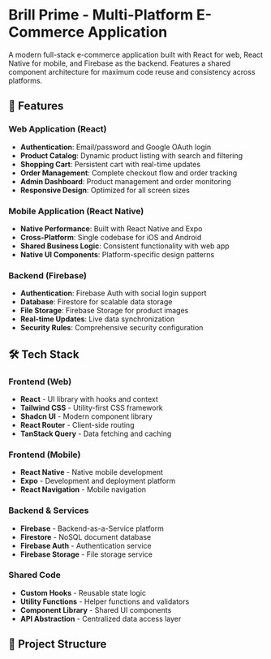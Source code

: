 # Brill Prime - Multi-Platform E-Commerce Application

A modern full-stack e-commerce application built with React for web, React Native for mobile, and Firebase as the backend. Features a shared component architecture for maximum code reuse and consistency across platforms.

## 🚀 Features

### Web Application (React)
- **Authentication**: Email/password and Google OAuth login
- **Product Catalog**: Dynamic product listing with search and filtering
- **Shopping Cart**: Persistent cart with real-time updates
- **Order Management**: Complete checkout flow and order tracking
- **Admin Dashboard**: Product management and order monitoring
- **Responsive Design**: Optimized for all screen sizes

### Mobile Application (React Native)
- **Native Performance**: Built with React Native and Expo
- **Cross-Platform**: Single codebase for iOS and Android
- **Shared Business Logic**: Consistent functionality with web app
- **Native UI Components**: Platform-specific design patterns

### Backend (Firebase)
- **Authentication**: Firebase Auth with social login support
- **Database**: Firestore for scalable data storage
- **File Storage**: Firebase Storage for product images
- **Real-time Updates**: Live data synchronization
- **Security Rules**: Comprehensive security configuration

## 🛠 Tech Stack

### Frontend (Web)
- **React** - UI library with hooks and context
- **Tailwind CSS** - Utility-first CSS framework
- **Shadcn UI** - Modern component library
- **React Router** - Client-side routing
- **TanStack Query** - Data fetching and caching

### Frontend (Mobile)
- **React Native** - Native mobile development
- **Expo** - Development and deployment platform
- **React Navigation** - Mobile navigation

### Backend & Services
- **Firebase** - Backend-as-a-Service platform
- **Firestore** - NoSQL document database
- **Firebase Auth** - Authentication service
- **Firebase Storage** - File storage service

### Shared Code
- **Custom Hooks** - Reusable state logic
- **Utility Functions** - Helper functions and validators
- **Component Library** - Shared UI components
- **API Abstraction** - Centralized data access layer

## 📁 Project Structure

